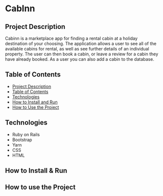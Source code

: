 # CabInn 

## Project Description
Cabinn is a marketplace app for finding a rental cabin at a holiday destination of your choosing. The application allows a user to see all of the available cabins for rental, as well as see further details of an individual property. The user can then book a cabin, or leave a review for a cabin they have already booked. As a user you can also add a cabin to the database. 

## Table of Contents
* [Project Description](#project-description)
* [Table of Contents](#table-of-contents)
* [Technologies](#technologies)
* [How to Install and Run](#how-to-install-and-run)
* [How to Use the Project](#how-to-use-the-project)


## Technologies
* Ruby on Rails
* Bootstrap
* Yarn
* CSS
* HTML


## How to Install & Run

## How to use the Project











